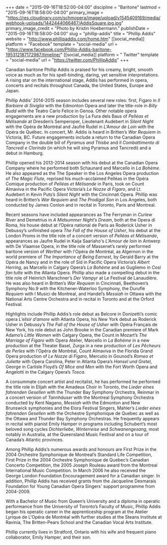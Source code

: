 +++
date = "2015-09-16T18:52:00-04:00"
discipline = "Baritone"
lastmod = "2015-09-16T18:58:00-04:00"
primary_image = "https://res.cloudinary.com/schmopera/image/upload/v1545409169/media/webhook-uploads/1442444066467/AddisSquare.jpg.jpg"
primary_image_credit = "Photo by Kristin Hoebermann."
publishDate = "2015-09-16T18:58:00-04:00"
slug = "phillip-addis"
title = "Phillip Addis"
website = "http://www.phillipaddis.com/home.htm"
[[social_media]]
platform = "Facebook"
template = "social-media"
url = "https://www.facebook.com/Phillip-Addis-baritone-195312187172987/timeline/"
[[social_media]]
platform = " Twitter"
template = "social-media"
url = "https://twitter.com/PhillipAddis"
+++

Canadian baritone Phillip Addis is praised for his creamy, bright, smooth voice as much as for his spell-binding, daring, yet sensitive interpretations. A rising star on the international stage, Addis has performed in opera, concerts and recitals throughout Canada, the United States, Europe and Japan. 

Phillip Addis’ 2014-2015 season includes several new roles: first, Figaro in *Il Barbiere di Siviglia* with the Edmonton Opera and later the title-role in *Billy Budd* with the Teatro Carlo Felice in Genoa. Other notable opera engagements are a new production by La Fura dels Baus of *Pelléas et Mélisande* at Dresden’s Semperoper, Lieutenant Audebert in *Silent Night* with the Opéra de Montréal and Jaufré Rudel in *L’Amour de Loin* with the Opéra de Québec. In concert, Mr. Addis is heard in Britten’s *War Requiem* in Victoria, BC. Future engagements include a return to the Canadian Opera Company in the double bill of *Pyramus and Thisbe* and *Il Combattimento di Tancredi e Clorinda* (in which he will sing Pyramus and Tancredi) and a debut in Hamburg.

Phillip opened his 2013-2014 season with his debut at the Canadian Opera Company where he performed both Schaunard and Marcello in *La Bohème*. He also appeared as the The Speaker in the Los Angeles Opera production of *The Magic Flute*, reprised his much-acclaimed Pelléas in the Opéra Comique production of *Pelléas et Mélisande* in Paris, took on Count Almaviva in the Pacific Opera Victoria’s *Le Nozze di Figaro*, and Lt. Audebert in Kevin Puts’s *Silent Night* with the Cincinnati Opera. Phillip was heard in Britten’s *War Requiem* and *The Prodigal Son* in Los Angeles, both conducted by James Conlon and in recital in Toronto, Paris and Montreal. 

Recent seasons have included appearances as The Ferryman in *Curlew River* and Demetrius in *A Midsummer Night’s Dream*, both at the Opera di Roma, his house debut at l’Opéra national de Paris as Roderick Usher in Debussy’s unfinished opera *The Fall of the House of Usher*, his debut at the London Proms in the title role of a concert version of *Pelléas et Mélisande*, appearances as Jaufre Rudel in Kaija Saariaho's *L'Amour de loin* in Antwerp with De Vlaamse Opera, in the title role of Massenet’s rarely performed baritone version of *Werther* with l'Opéra de Montréal, as Algernon in the world premiere of *The Importance of Being Earnest*, by Gerald Barry at the Opéra de Nancy and in the role of Sid in Pacific Opera Victoria’s *Albert Herring*, as Marcello in Calgary Opera’s *La Bohème* and as Gugliemo in *Così fan tutte* with the Atlanta Opera. Phillip also made a compelling debut in the title role of Heinrich Marschner’s *Der Vampyr* at Le Festival de Lanaudière. He was also heard in Britten’s *War Requiem* in Cincinnati, Beethoven’s Symphony No.9 with the Kitchener-Waterloo Symphony, the Duruflé *Requiem* with I Musici de Montreal, and Handel’s *Messiah* in Ottawa with the National Arts Centre Orchestra and in recital in Toronto and at the Orford Festival. 

Highlights include Phillip Addis’s role debut as Belcore in Donizetti’s comic opera *L’elisir d’amore* with Atlanta Opera, his New York debut as Roderick Usher in Debussy’s *The Fall of the House of Usher* with Opéra Français de New York, his role debut as John Brooke in the Canadian premiere of Mark Adamo’s *Little Women* with Calgary Opera, the Count in Mozart’s *The Marriage of Figaro* with Opera Atelier, Marcello in *La Bohème* in a new production at the Theater Basel, Zurga in a new production of *Les Pêcheurs de Perles* with l'Opéra de Montréal, Count Almaviva in the Florida Grand Opera production of *Le Nozze di Figaro*, Mercutio in Gounod’s *Romeo et Juliette* with Opera Carolina, Peter in Atlanta Opera’s *Hansel und Gretel*, George in Carlisle Floyd’s *Of Mice and Men* with the Fort Worth Opera and Angelotti in the Calgary Opera’s *Tosca*. 

A consummate concert artist and recitalist, he has performed he performed the title role in Elijah with the Amadeus Choir in Toronto, the *Lieder eines fahrenden Gesellen* with the Thunder Bay Symphony Orchestra, Reinmar in a concert version of *Tannhäuser* with the Montreal Symphony Orchestra conducted by Kent Nagano, *Messiah* with the Edmonton and New Brunswick symphonies and the Elora Festival Singers, Mahler’s *Lieder eines fahrenden Gesellen* with the Orchestre Symphonique de Quebec as well as the Ottawa and Thunder Bay Symphony Orchestras. He frequently appears in recital with pianist Emily Hamper in programs including Schubert’s most beloved song cycles *Dichterliebe*, *Winterreise* and *Schwanengesang*, most notably in Australia, at the Queensland Music Festival and on a tour of Canada’s Atlantic provinces.

Among Phillip Addis’s numerous awards and honours are First Prize in the 2004 Orchestre Symphonique de Montreal’s Standard Life Competition, First Prize in the 2004 Orchestre Symphonique de Quebec’s Canadian Concerto Competition, the 2005 Joseph Rouleau award from the Montreal International Music Competition. In March 2006 he also received the George London Foundation Encouragement award for a Canadian singer. In addition, Phillip Addis has received grants from the Jacqueline Desmarais Foundation for Young Canadian Opera Singers' support programme from 2004-2009.

With a Bachelor of Music from Queen’s University and a diploma in operatic performance from the University of Toronto’s Faculty of Music, Phillip Addis began his operatic career in the apprenticeship program at the Atelier Lyrique de L'Opéra de Montréal with further studies at the Steans Institute at Ravinia, The Britten-Pears School and the Canadian Vocal Arts Institute.

Phillip currently lives in Stratford, Ontario with his wife and frequent piano collaborator, Emily Hamper, and their son.
